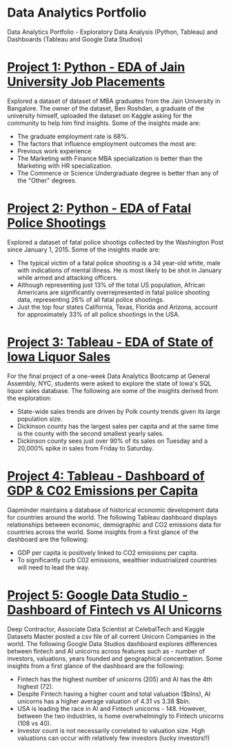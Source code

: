 # Data Analytics Portfolio
Data Analytics Portfolio - Exploratory Data Analysis (Python, Tableau) and Dashboards (Tableau and Google Data Studios)

# [Project 1: Python - EDA of Jain University Job Placements](https://github.com/AlexHumpert/EDA_Jain_University_Placements)
Explored a dataset of dataset of MBA graduates from the Jain University in Bangalore. The owner of the dataset, Ben Roshdan, a graduate of the university himself, uploaded the dataset on Kaggle asking for the community to help him find insights. Some of the insights made are:
* The graduate employment rate is 68%. 
* The factors that influence employment outcomes the most are: 
 * Previous work experience
 * The Marketing with Finance MBA specialization is better than the Marketing with HR specialization. 
 * The Commerce or Science Undergraduate degree is better than any of the "Other" degrees. 

# [Project 2: Python - EDA of Fatal Police Shootings](https://github.com/AlexHumpert/EDA_Fatal_Police_Shootings)
Explored a dataset of fatal police shootigs collected by the Washington Post since January 1, 2015. Some of the insights made are:
* The typical victim of a fatal police shooting is a 34 year-old white, male with indications of mental illness. He is most likely to be shot in January while armed and attacking officers.
* Although representing just 13% of the total US population, African Americans are significantly overrepresented in fatal police shooting data, representing 26% of all fatal police shootings.
* Just the top four states California, Texas, Florida and Arizona, account for approximately 33% of all police shootings in the USA. 

# [Project 3: Tableau - EDA of State of Iowa Liquor Sales](https://public.tableau.com/profile/alex.h#!/vizhome/iowa_liquor/Story2)
For the final project of a one-week Data Analytics Bootcamp at General Assembly, NYC, students were asked to explore the state of Iowa's SQL liquor sales database. The following are some of the insights derived from the exploration:
* State-wide sales trends are driven by Polk county trends given its large population size. 
* Dickinson county has the largest sales per capita and at the same time is the county with the second smallest yearly sales.
* Dickinson county sees just over 90% of its sales on Tuesday and a 20,000% spike in sales from Friday to Saturday. 

# [Project 4: Tableau - Dashboard of GDP & C02 Emissions per Capita](https://public.tableau.com/profile/alex.h#!/vizhome/CapitaxCO2Dashboard/Dashboard)
Gapminder maintains a database of historical economic development data for countries around the world. The following Tableau dashboard displays relationships between  economic, demographic and CO2 emissions data for countries across the world. Some insights from a first glance of the dashboard are the following: 
* GDP per capita is positively linked to CO2 emissions per capita.
* To significantly curb C02 emissions, wealthier industrialized countries will need to lead the way.

# [Project 5: Google Data Studio - Dashboard of Fintech vs AI Unicorns](https://datastudio.google.com/s/qmprAyzjoY0)
Deep Contractor, Associate Data Scientist at CelebalTech and Kaggle Datasets Master posted a csv file of all current Unicorn Companies in the world. The following Google Data Studios dashboard explores differences between fintech and AI unicorns across features such as - number of investors, valuations, years founded and geographical concentration. Some insights from a first glance of the dashboard are the following: 
* Fintech has the highest number of unicorns (205) and AI has the 4th highest (72).
* Despite Fintech having a higher count and total valuation ($blns), AI unicorns has a higher average valuation of 4.31 vs 3.38 $bln.
* USA is leading the race in AI and Fintech unicorns - 148. However, between the two industries, is home overwhelmingly to Fintech unicorns (108 vs 40).
* Investor count is not necessarily correlated to valuation size. High valuations can occur with relatively few investors (lucky investors!!)
